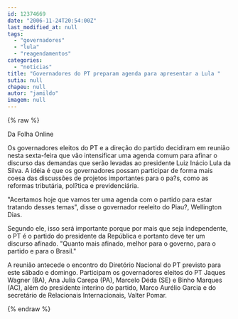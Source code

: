 ```yaml
---
id: 12374669
date: "2006-11-24T20:54:00Z"
last_modified_at: null
tags:
  - "governadores"
  - "lula"
  - "reagendamentos"
categories:
  - "noticias"
title: "Governadores do PT preparam agenda para apresentar a Lula "
sutia: null
chapeu: null
autor: "jamildo"
imagem: null
---
```

{% raw %}
<p>Da Folha Online</p>
<p>Os governadores eleitos do PT e a dire&ccedil;&atilde;o do partido decidiram em reuni&atilde;o nesta sexta-feira que v&atilde;o intensificar uma agenda comum para afinar o discurso das demandas que ser&atilde;o levadas ao presidente Luiz In&aacute;cio Lula da Silva. A id&eacute;ia &eacute; que os governadores possam participar de forma mais coesa das discuss&otilde;es de projetos importantes para o pa?s, como as reformas tribut&aacute;ria, pol?tica e previdenci&aacute;ria.</p>
<p>"Acertamos hoje que vamos ter uma agenda com o partido para estar tratando desses temas", disse o governador reeleito do Piau?, Wellington Dias.</p>
<p>Segundo ele, isso ser&aacute; importante porque por mais que seja independente, o PT &eacute; o partido do presidente da Rep&uacute;blica e portanto deve ter um discurso afinado. "Quanto mais afinado, melhor para o governo, para o partido e para o Brasil."</p>
<p>A reuni&atilde;o antecede o encontro do Diret&oacute;rio Nacional do PT previsto para este s&aacute;bado e domingo. Participam os governadores eleitos do PT Jaques Wagner (BA), Ana Julia Carepa (PA), Marcelo D&eacute;da (SE) e Binho Marques (AC), al&eacute;m do presidente interino do partido, Marco Aur&eacute;lio Garcia e do secret&aacute;rio de Relacionais Internacionais, Valter Pomar.</p>
{% endraw %}